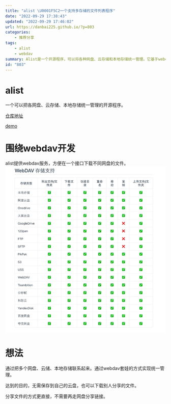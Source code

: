 ```yaml
---
title: "alist \U0001F5C2一个支持多存储的文件列表程序"
date: "2022-09-29 17:38:43"
updated: "2022-09-29 17:46:02"
url: https://danbai225.github.io/?p=803
categories:
    - 推荐分享
tags:
    - alist
    - webdav
summary: Alist是一个开源程序，可以将各种网盘、云存储和本地存储统一管理。它基于webdav开发，提供了一个接口来下载不同网盘的文件。通过将不同的存储联系起来，它实现了统一管理的目的。使用Alist，用户可以直接下载别人分享的文件，而无需将其保存到自己的云盘中。这种方式更加直接，不需要使用网盘的分享链接。
id: "803"
---
```


#  alist

一个可以把各网盘、云存储、本地存储统一管理的开源程序。

[仓库地址](https://github.com/alist-org/alist/blob/main/README_cn.md)

[demo](https://pan.nn.ci/)

# 围绕webdav开发

alist提供webdav服务，方便在一个接口下载不同网盘的文件。
![image-1664444448234.jpeg](../res/img/image-1664444448234.jpeg)
# 想法

通过把多个网盘、云储、本地存储联系起来。通过webdav套娃的方式实现统一管理。

达到的目的，无需保存到自己的云盘，也可以下载别人分享的文件。

分享文件的方式更直接，不需要再走网盘分享链接。

